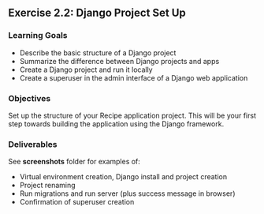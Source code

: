 ## Exercise 2.2: Django Project Set Up

### Learning Goals

- Describe the basic structure of a Django project
- Summarize the difference between Django projects and apps
- Create a Django project and run it locally
- Create a superuser in the admin interface of a Django web application

### Objectives

Set up the structure of your Recipe application project. This will be your first step towards building the application using the Django framework.

### Deliverables

See __screenshots__ folder for examples of:
- Virtual environment creation, Django install and project creation
- Project renaming
- Run migrations and run server (plus success message in browser)
- Confirmation of superuser creation
